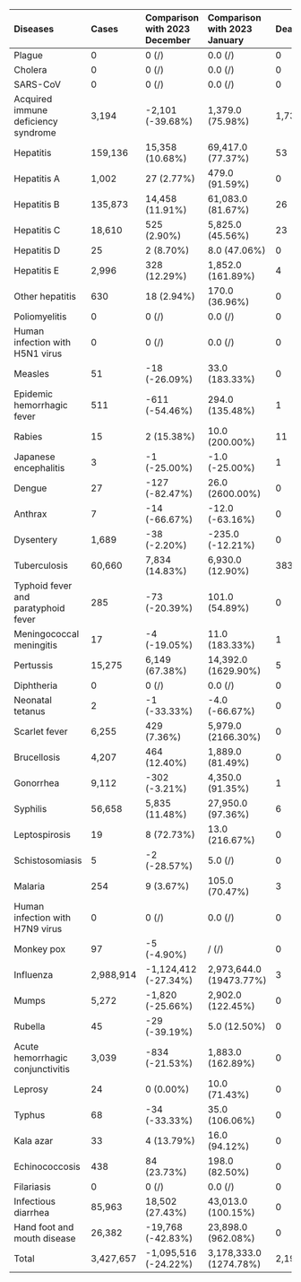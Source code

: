 | Diseases                            | Cases     | Comparison with 2023 December   | Comparison with 2023 January   | Deaths   | Comparison with 2023 December   | Comparison with 2023 January   |
|:------------------------------------|:----------|:--------------------------------|:-------------------------------|:---------|:--------------------------------|:-------------------------------|
| Plague                              | 0         | 0 (/)                           | 0.0 (/)                        | 0        | 0 (/)                           | 0.0 (/)                        |
| Cholera                             | 0         | 0 (/)                           | 0.0 (/)                        | 0        | 0 (/)                           | 0.0 (/)                        |
| SARS-CoV                            | 0         | 0 (/)                           | 0.0 (/)                        | 0        | 0 (/)                           | 0.0 (/)                        |
| Acquired immune deficiency syndrome | 3,194     | -2,101 (-39.68%)                | 1,379.0 (75.98%)               | 1,730    | -338 (-16.34%)                  | -47.0 (-2.64%)                 |
| Hepatitis                           | 159,136   | 15,358 (10.68%)                 | 69,417.0 (77.37%)              | 53       | -375 (-87.62%)                  | 21.0 (65.62%)                  |
| Hepatitis A                         | 1,002     | 27 (2.77%)                      | 479.0 (91.59%)                 | 0        | 0 (/)                           | 0.0 (/)                        |
| Hepatitis B                         | 135,873   | 14,458 (11.91%)                 | 61,083.0 (81.67%)              | 26       | -6 (-18.75%)                    | 8.0 (44.44%)                   |
| Hepatitis C                         | 18,610    | 525 (2.90%)                     | 5,825.0 (45.56%)               | 23       | -370 (-94.15%)                  | 10.0 (76.92%)                  |
| Hepatitis D                         | 25        | 2 (8.70%)                       | 8.0 (47.06%)                   | 0        | 0 (/)                           | 0.0 (/)                        |
| Hepatitis E                         | 2,996     | 328 (12.29%)                    | 1,852.0 (161.89%)              | 4        | 1 (33.33%)                      | 3.0 (300.00%)                  |
| Other hepatitis                     | 630       | 18 (2.94%)                      | 170.0 (36.96%)                 | 0        | 0 (/)                           | 0.0 (/)                        |
| Poliomyelitis                       | 0         | 0 (/)                           | 0.0 (/)                        | 0        | 0 (/)                           | 0.0 (/)                        |
| Human infection with H5N1 virus     | 0         | 0 (/)                           | 0.0 (/)                        | 0        | 0 (/)                           | 0.0 (/)                        |
| Measles                             | 51        | -18 (-26.09%)                   | 33.0 (183.33%)                 | 0        | 0 (/)                           | 0.0 (/)                        |
| Epidemic hemorrhagic fever          | 511       | -611 (-54.46%)                  | 294.0 (135.48%)                | 1        | 0 (0.00%)                       | -1.0 (-50.00%)                 |
| Rabies                              | 15        | 2 (15.38%)                      | 10.0 (200.00%)                 | 11       | -5 (-31.25%)                    | -4.0 (-26.67%)                 |
| Japanese encephalitis               | 3         | -1 (-25.00%)                    | -1.0 (-25.00%)                 | 1        | 1 (/)                           | 1.0 (/)                        |
| Dengue                              | 27        | -127 (-82.47%)                  | 26.0 (2600.00%)                | 0        | 0 (/)                           | 0.0 (/)                        |
| Anthrax                             | 7         | -14 (-66.67%)                   | -12.0 (-63.16%)                | 0        | 0 (/)                           | 0.0 (/)                        |
| Dysentery                           | 1,689     | -38 (-2.20%)                    | -235.0 (-12.21%)               | 0        | 0 (/)                           | 0.0 (/)                        |
| Tuberculosis                        | 60,660    | 7,834 (14.83%)                  | 6,930.0 (12.90%)               | 383      | -33 (-7.93%)                    | 56.0 (17.13%)                  |
| Typhoid fever and paratyphoid fever | 285       | -73 (-20.39%)                   | 101.0 (54.89%)                 | 0        | 0 (/)                           | 0.0 (/)                        |
| Meningococcal meningitis            | 17        | -4 (-19.05%)                    | 11.0 (183.33%)                 | 1        | 1 (/)                           | 1.0 (/)                        |
| Pertussis                           | 15,275    | 6,149 (67.38%)                  | 14,392.0 (1629.90%)            | 5        | 4 (400.00%)                     | 5.0 (/)                        |
| Diphtheria                          | 0         | 0 (/)                           | 0.0 (/)                        | 0        | 0 (/)                           | 0.0 (/)                        |
| Neonatal tetanus                    | 2         | -1 (-33.33%)                    | -4.0 (-66.67%)                 | 0        | 0 (/)                           | 0.0 (/)                        |
| Scarlet fever                       | 6,255     | 429 (7.36%)                     | 5,979.0 (2166.30%)             | 0        | 0 (/)                           | 0.0 (/)                        |
| Brucellosis                         | 4,207     | 464 (12.40%)                    | 1,889.0 (81.49%)               | 0        | 0 (/)                           | 0.0 (/)                        |
| Gonorrhea                           | 9,112     | -302 (-3.21%)                   | 4,350.0 (91.35%)               | 1        | 1 (/)                           | 1.0 (/)                        |
| Syphilis                            | 56,658    | 5,835 (11.48%)                  | 27,950.0 (97.36%)              | 6        | 5 (500.00%)                     | 3.0 (100.00%)                  |
| Leptospirosis                       | 19        | 8 (72.73%)                      | 13.0 (216.67%)                 | 0        | 0 (/)                           | 0.0 (/)                        |
| Schistosomiasis                     | 5         | -2 (-28.57%)                    | 5.0 (/)                        | 0        | 0 (/)                           | 0.0 (/)                        |
| Malaria                             | 254       | 9 (3.67%)                       | 105.0 (70.47%)                 | 3        | 2 (200.00%)                     | 1.0 (50.00%)                   |
| Human infection with H7N9 virus     | 0         | 0 (/)                           | 0.0 (/)                        | 0        | 0 (/)                           | 0.0 (/)                        |
| Monkey pox                          | 97        | -5 (-4.90%)                     | / (/)                          | 0        | 0 (/)                           | / (/)                          |
| Influenza                           | 2,988,914 | -1,124,412 (-27.34%)            | 2,973,644.0 (19473.77%)        | 3        | -3 (-50.00%)                    | 3.0 (/)                        |
| Mumps                               | 5,272     | -1,820 (-25.66%)                | 2,902.0 (122.45%)              | 0        | 0 (/)                           | 0.0 (/)                        |
| Rubella                             | 45        | -29 (-39.19%)                   | 5.0 (12.50%)                   | 0        | 0 (/)                           | 0.0 (/)                        |
| Acute hemorrhagic conjunctivitis    | 3,039     | -834 (-21.53%)                  | 1,883.0 (162.89%)              | 0        | 0 (/)                           | 0.0 (/)                        |
| Leprosy                             | 24        | 0 (0.00%)                       | 10.0 (71.43%)                  | 0        | 0 (/)                           | 0.0 (/)                        |
| Typhus                              | 68        | -34 (-33.33%)                   | 35.0 (106.06%)                 | 0        | 0 (/)                           | 0.0 (/)                        |
| Kala azar                           | 33        | 4 (13.79%)                      | 16.0 (94.12%)                  | 0        | 0 (/)                           | 0.0 (/)                        |
| Echinococcosis                      | 438       | 84 (23.73%)                     | 198.0 (82.50%)                 | 0        | 0 (/)                           | 0.0 (/)                        |
| Filariasis                          | 0         | 0 (/)                           | 0.0 (/)                        | 0        | 0 (/)                           | 0.0 (/)                        |
| Infectious diarrhea                 | 85,963    | 18,502 (27.43%)                 | 43,013.0 (100.15%)             | 0        | 0 (/)                           | 0.0 (/)                        |
| Hand foot and mouth disease         | 26,382    | -19,768 (-42.83%)               | 23,898.0 (962.08%)             | 0        | 0 (/)                           | 0.0 (/)                        |
| Total                               | 3,427,657 | -1,095,516 (-24.22%)            | 3,178,333.0 (1274.78%)         | 2,198    | -740 (-25.19%)                  | 40.0 (1.85%)                   |